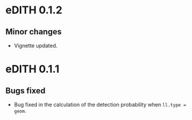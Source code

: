 # eDITH 0.1.2

## Minor changes

- Vignette updated.

# eDITH 0.1.1

## Bugs fixed

- Bug fixed in the calculation of the detection probability when `ll.type = geom`.

